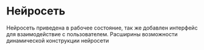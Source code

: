 <h1>Нейросеть</h1>
Нейросеть приведена в рабочее состояние, так же добавлен интерфейс для взаимодействие с пользователем. Расширины возможности динамической конструкции нейросети
